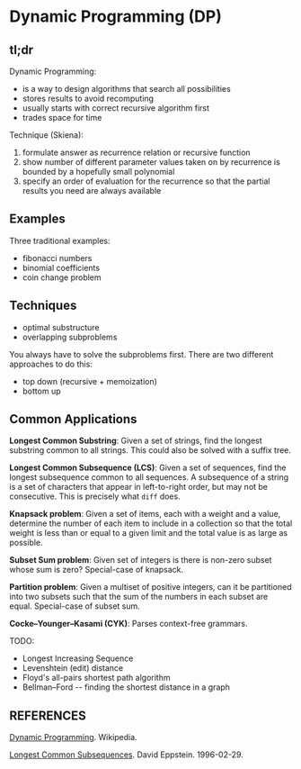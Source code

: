 Dynamic Programming (DP)
========================

## tl;dr

Dynamic Programming:
- is a way to design algorithms that search all possibilities
- stores results to avoid recomputing
- usually starts with correct recursive algorithm first
- trades space for time

Technique (Skiena):
1. formulate answer as recurrence relation or recursive function
2. show number of different parameter values taken on by recurrence is bounded by a hopefully small polynomial
3. specify an order of evaluation for the recurrence so that the partial results you need are always available

## Examples

Three traditional examples:
- fibonacci numbers
- binomial coefficients
- coin change problem

## Techniques

- optimal substructure
- overlapping subproblems

You always have to solve the subproblems first.
There are two different approaches to do this:
- top down (recursive + memoization)
- bottom up


## Common Applications

**Longest Common Substring**: Given a set of strings, find the longest substring common to all strings. This could also be solved with a suffix tree.

**Longest Common Subsequence (LCS)**: Given a set of sequences, find the longest subsequence common to all sequences. A subsequence of a string is a set of characters that appear in left-to-right order, but may not be consecutive. This is precisely what `diff` does.

**Knapsack problem**: Given a set of items, each with a weight and a value, determine the number of each item to include in a collection so that the total weight is less than or equal to a given limit and the total value is as large as possible.

**Subset Sum problem**: Given set of integers is there is non-zero subset whose sum is zero? Special-case of knapsack.

**Partition problem**: Given a multiset of positive integers, can it be partitioned into two subsets such that the sum of the numbers in each subset are equal. Special-case of subset sum.

**Cocke–Younger–Kasami (CYK)**: Parses context-free grammars.

TODO:
- Longest Increasing Sequence
- Levenshtein (edit) distance
- Floyd's all-pairs shortest path algorithm
- Bellman–Ford -- finding the shortest distance in a graph

## REFERENCES

[Dynamic Programming](https://en.wikipedia.org/wiki/Dynamic_programming). Wikipedia.

[Longest Common Subsequences](https://www.ics.uci.edu/~eppstein/161/960229.html). David Eppstein. 1996-02-29.